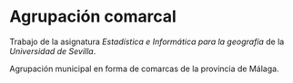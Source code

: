 # Agrupación comarcal

Trabajo de la asignatura *Estadística e Informática para la geografía* de la *Universidad de Sevilla*.

Agrupación municipal en forma de comarcas de la provincia de Málaga.
